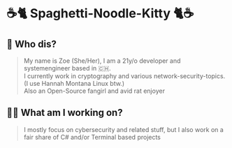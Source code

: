 
# ☕🐈 Spaghetti-Noodle-Kitty 🐈☕

## 🤔 Who dis?
>My name is Zoe (She/Her), I am a 21y/o developer and systemengineer based in 🇨🇭.<br />
>I currently work in cryptography and various network-security-topics. (I use Hannah Montana Linux btw.)
><br />
>Also an Open-Source fangirl and avid rat enjoyer

## 👩‍💻 What am I working on?
> I mostly focus on cybersecurity and related stuff, but I also work on a fair share of C# and/or Terminal based projects 
